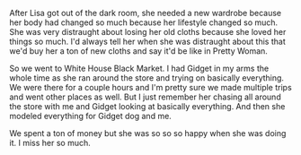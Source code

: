 After Lisa got out of the dark room, she needed a new wardrobe because her body had changed so much because her lifestyle changed so much. She was very distraught about losing her old cloths because she loved her things so much. I'd always tell her when she was distraught about this that we'd buy her a ton of new cloths and say it'd be like in Pretty Woman.

So we went to White House Black Market. I had Gidget in my arms the whole time as she ran around the store and trying on basically everything. We were there for a couple hours and I'm pretty sure we made multiple trips and went other places as well. But I just remember her chasing all around the store with me and Gidget looking at basically everything. And then she modeled everything for Gidget dog and me. 

We spent a ton of money but she was so so so happy when she was doing it. I miss her so much.